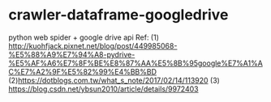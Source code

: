 # crawler-dataframe-googledrive
python web spider + google drive api
Ref:
(1) http://kuohfjack.pixnet.net/blog/post/449985068-%E5%88%A9%E7%94%A8-pydrive-%E5%AF%A6%E7%8F%BE%E8%87%AA%E5%8B%95google%E7%A1%AC%E7%A2%9F%E5%82%99%E4%BB%BD
(2)https://dotblogs.com.tw/what_s_note/2017/02/14/113920
(3) https://blog.csdn.net/ybsun2010/article/details/9972403
